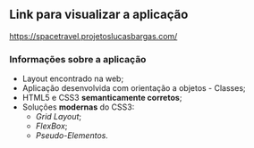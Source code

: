 ## Link para visualizar a aplicação
<https://spacetravel.projetoslucasbargas.com/>

### Informações sobre a aplicação
* Layout encontrado na web; 
* Aplicação desenvolvida com orientação a objetos - Classes;
* HTML5 e CSS3 **semanticamente corretos**;
* Soluções **modernas** do CSS3: 
    * *Grid Layout*;
    * *FlexBox*;
    * *Pseudo-Elementos.*